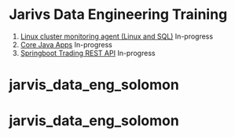 # Jarivs Data Engineering Training
1. [Linux cluster monitoring agent (Linux and SQL)](./linux_sql/README.md) In-progress
2. [Core Java Apps](./core_java/README.md) In-progress
3. [Springboot Trading REST API](./springboot/README.md) In-progress
# jarvis_data_eng_solomon
# jarvis_data_eng_solomon
